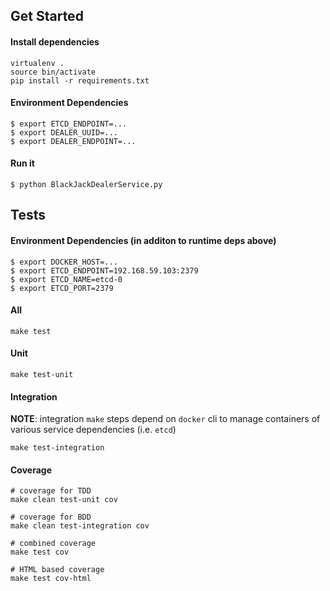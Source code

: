 ## Get Started

#### Install dependencies
```
virtualenv .
source bin/activate
pip install -r requirements.txt
```

#### Environment Dependencies
```
$ export ETCD_ENDPOINT=...
$ export DEALER_UUID=...
$ export DEALER_ENDPOINT=...
```


#### Run it
```
$ python BlackJackDealerService.py
```

## Tests

#### Environment Dependencies (in additon to runtime deps above)
```
$ export DOCKER_HOST=...
$ export ETCD_ENDPOINT=192.168.59.103:2379
$ export ETCD_NAME=etcd-0
$ export ETCD_PORT=2379
```

#### All
```
make test
```

#### Unit
```
make test-unit
```

#### Integration
**NOTE**: integration `make` steps depend on `docker` cli to manage containers of various service dependencies (i.e. `etcd`)
```
make test-integration
```

#### Coverage
```shell
# coverage for TDD
make clean test-unit cov

# coverage for BDD
make clean test-integration cov

# combined coverage
make test cov

# HTML based coverage
make test cov-html
```
